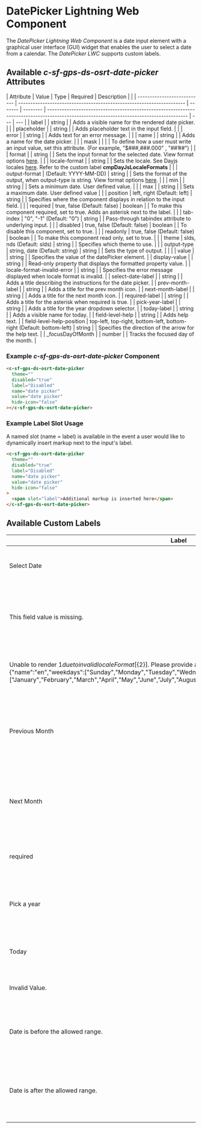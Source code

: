 # DatePicker Lightning Web Component

The _DatePicker Lightning Web Component_ is a date input element with a graphical user interface (GUI) widget that enables the user to select a date from a calendar. The _DatePicker LWC_ supports custom labels.

## Available _c-sf-gps-ds-osrt-date-picker_ Attributes

| Attribute                   | Value                                                                 | Type    | Required | Description                                                                                                                              |     |
| --------------------------- | --------------------------------------------------------------------- | ------- | -------- | ---------------------------------------------------------------------------------------------------------------------------------------- | --- | --- |
| label                       |                                                                       | string  |          | Adds a visible name for the rendered date picker.                                                                                        |     |
| placeholder                 |                                                                       | string  |          | Adds placeholder text in the input field.                                                                                                |     |
| error                       |                                                                       | string  |          | Adds text for an error message.                                                                                                          |     |
| name                        |                                                                       | string  |          | Adds a name for the date picker.                                                                                                         |     |
| mask                        |                                                                       |         |          | To define how a user must write an input value, set this attribute. (For example, "$###,###.000" , "##’##")                              |     |
| format                      |                                                                       | string  |          | Sets the input format for the selected date. View format options [here](https://date-fns.org/v2.0.0-alpha.37/docs/format).               |     |
| locale-format               |                                                                       | string  |          | Sets the locale. See Dayjs locales [here](https://day.js.org/docs/en/i18n/i18n). Refer to the custom label **cmpDayJsLocaleFormats**     |     |
| output-format               | (Default: YYYY-MM-DD)                                                 | string  |          | Sets the format of the output, when output-type is string. View format options [here](https://date-fns.org/v2.0.0-alpha.37/docs/format). |     |
| min                         |                                                                       | string  |          | Sets a minimum date. User defined value.                                                                                                 |     |
| max                         |                                                                       | string  |          | Sets a maximum date. User defined value                                                                                                  |     |
| position                    | left, right (Default: left)                                           | string  |          | Specifies where the component displays in relation to the input field.                                                                   |     |
| required                    | true, false (Default: false)                                          | boolean |          | To make this component required, set to true. Adds an asterisk next to the label.                                                        |     |
| tab-index                   | "0", "-1" (Default: "0")                                              | string  |          | Pass-through tabindex attribute to underlying input.                                                                                     |     |
| disabled                    | true, false (Default: false)                                          | boolean |          | To disable this component, set to true.                                                                                                  |     |
| readonly                    | true, false (Default: false)                                          | boolean |          | To make this component read only, set to true.                                                                                           |     |
| theme                       | slds, nds (Default: slds)                                             | string  |          | Specifies which theme to use.                                                                                                            |     |
| output-type                 | string, date (Default: string)                                        | string  |          | Sets the type of output.                                                                                                                 |     |     |
| value                       |                                                                       | string  |          | Specifies the value of the datePicker element.                                                                                           |
| display-value               |                                                                       | string  |          | Read-only property that displays the formatted property value.                                                                           |
| locale-format-invalid-error |                                                                       | string  |          | Specifies the error message displayed when locale format is invalid.                                                                     |
| select-date-label           |                                                                       | string  |          | Adds a title describing the instructions for the date picker.                                                                            |
| prev-month-label            |                                                                       | string  |          | Adds a title for the prev month icon.                                                                                                    |
| next-month-label            |                                                                       | string  |          | Adds a title for the next month icon.                                                                                                    |
| required-label              |                                                                       | string  |          | Adds a title for the asterisk when required is true.                                                                                     |
| pick-year-label             |                                                                       | string  |          | Adds a title for the year dropdown selector.                                                                                             |
| today-label                 |                                                                       | string  |          | Adds a visible name for today.                                                                                                           |
| field-level-help            |                                                                       | string  |          | Adds help text.                                                                                                                          |
| field-level-help-position   | top-left, top-right, bottom-left, bottom-right (Default: bottom-left) | string  |          | Specifies the direction of the arrow for the help text.                                                                                  |
| \_focusDayOfMonth           |                                                                       | number  |          | Tracks the focused day of the month.                                                                                                     |

### Example _c-sf-gps-ds-osrt-date-picker_ Component

```html
<c-sf-gps-ds-osrt-date-picker
  theme=""
  disabled="true"
  label="Disabled"
  name="date picker"
  value="date picker"
  hide-icon="false"
></c-sf-gps-ds-osrt-date-picker>
```

### Example Label Slot Usage

A named slot (name = label) is available in the event a user would like to dynamically insert markup next to the input's label.

```html
<c-sf-gps-ds-osrt-date-picker
  theme=""
  disabled="true"
  label="Disabled"
  name="date picker"
  value="date picker"
  hide-icon="false"
>
  <span slot="label">Additional markup is inserted here</span>
</c-sf-gps-ds-osrt-date-picker>
```

## Available Custom Labels

| Label                                                                                                                                                                                                                                                                                                                                   | ApiName                  | Description                                                                                     |
| --------------------------------------------------------------------------------------------------------------------------------------------------------------------------------------------------------------------------------------------------------------------------------------------------------------------------------------- | ------------------------ | ----------------------------------------------------------------------------------------------- |
| Select Date                                                                                                                                                                                                                                                                                                                             | cmpSelectDate            | Text visible on mouse over of the calendar icon.                                                |
| This field value is missing.                                                                                                                                                                                                                                                                                                            | cmpFieldValueMissing     | Message to display when user leaves the date picker when the value is missing.                  |
| Unable to render ${1} due to invalid localeFormat [${2}]. Please provide a valid localeFormat in the form of {"name":"en","weekdays":["Sunday","Monday","Tuesday","Wednesday","Thursday","Friday","Saturday"],"months":["January","February","March","April","May","June","July","August","September","October","November","December"]} | localeFormatInvalidError | Text visible when a user enters an invalid locale format.                                       |
| Previous Month                                                                                                                                                                                                                                                                                                                          | prevMonthLabel           | Text visible on mouse over of the calendar's previous month icon. Default icon is a left arrow. |
| Next Month                                                                                                                                                                                                                                                                                                                              | nextMonthLabel           | Text visible on mouse over of the calender's next month icon. Default icon is right arrow.      |
| required                                                                                                                                                                                                                                                                                                                                | requiredLabel            | Text visible on mouse over of `*` next to the Date label.                                       |
| Pick a year                                                                                                                                                                                                                                                                                                                             | cmpPickYr                | Assistive text for the year dropdown on the calendar's header.                                  |
| Today                                                                                                                                                                                                                                                                                                                                   | todayLabel               | Text for the link to select today's date.                                                       |
| Invalid Value.                                                                                                                                                                                                                                                                                                                          | cmpInvalidValue          | Text visible on input of an invalid value.                                                      |
| Date is before the allowed range.                                                                                                                                                                                                                                                                                                       | cmpRangeUnderflow        | Text visible when a user selects a date below the allowed range.                                |
| Date is after the allowed range.                                                                                                                                                                                                                                                                                                        | cmpRangeOverflow         | Text visible when a user selects a date date after the allowed range.                           |

